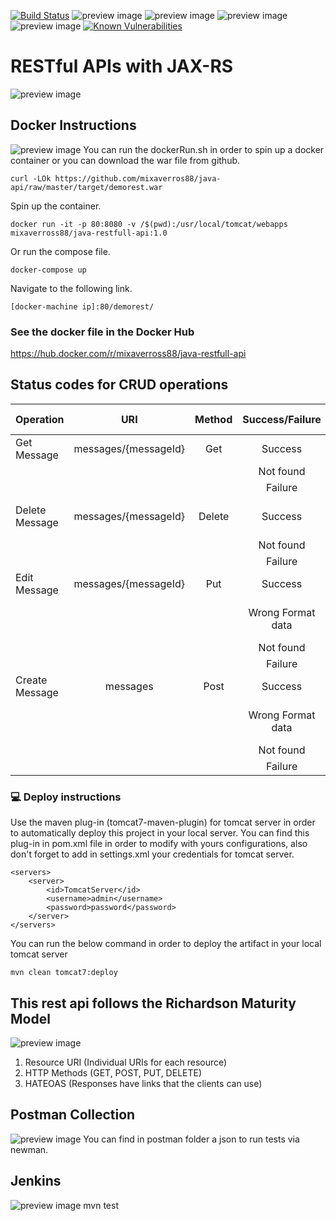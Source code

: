 [![Build Status](https://travis-ci.com/mixaverros88/dockerized-java-api.svg?branch=master)](https://travis-ci.com/mixaverros88/dockerized-java-api)
![preview image](https://img.shields.io/github/followers/mixaverros88?label=Follow&style=plastic)
![preview image](https://img.shields.io/github/forks/mixaverros88/java-api?style=plastic)
![preview image](https://img.shields.io/github/stars/mixaverros88/java-api?style=plastic)
![preview image](https://img.shields.io/github/watchers/mixaverros88/java-api?style=plastic)
[![Known Vulnerabilities](https://snyk.io/test/github/mixaverros88/java-api/badge.svg?targetFile=pom.xml)](https://snyk.io/test/github/mixaverros88/java-api?targetFile=pom.xml)

# RESTful APIs with JAX-RS
![preview image](https://raw.githubusercontent.com/mixaverros88/java-api/master/icons/java_rest_api.jpg)

## Docker Instructions ##
![preview image](https://github.com/mixaverros88/java-api/blob/master/icons/dockerIcon.png) You can run the dockerRun.sh in order to spin up a docker container or you can download the war file from github.
````
curl -LOk https://github.com/mixaverros88/java-api/raw/master/target/demorest.war
````
Spin up the container.
````
docker run -it -p 80:8080 -v /$(pwd):/usr/local/tomcat/webapps mixaverross88/java-restfull-api:1.0
````
Or run the compose file.
````
docker-compose up
````
Navigate to the following link.
````
[docker-machine ip]:80/demorest/
````
### See the docker file in the Docker Hub ###
https://hub.docker.com/r/mixaverross88/java-restfull-api

## Status codes for CRUD operations ##

|Operation|URI|Method|Success/Failure|Status Code|
|----  |:-----:|:-----:|:-----:|:-----:|
|Get Message|messages/{messageId}|Get|Success|200|
| | | |Not found|404|
| | | |Failure|500|
|Delete Message|messages/{messageId}|Delete|Success|200 or 204|
| | | |Not found|404|
| | | |Failure|500|
|Edit Message|messages/{messageId}|Put|Success|201|
| | | |Wrong Format data|400 or 415|
| | | |Not found|404|
| | | |Failure|500|
|Create Message|messages|Post|Success|201|
| | | |Wrong Format data|400 or 415|
| | | |Not found|404|
| | | |Failure|500|

### :computer: Deploy instructions ###
Use the maven plug-in (tomcat7-maven-plugin) for tomcat server in order to automatically deploy this project in your local server. You can find this plug-in in pom.xml file in order to modify with yours configurations, also don't forget to add in settings.xml your credentials for tomcat server.
```
<servers>
    <server>
        <id>TomcatServer</id>
        <username>admin</username>
        <password>password</password>
    </server>
</servers>
```
You can run the below command in order to deploy the artifact in your local tomcat server
```
mvn clean tomcat7:deploy
```
## This rest api follows the Richardson Maturity Model ##
![preview image](https://raw.githubusercontent.com/mixaverros88/java-api/master/icons/The-Richardson-Maturity-Model-Nordic-APIs.png) 

1. Resource URI (Individual URIs for each resource)
2. HTTP Methods (GET, POST, PUT, DELETE)
3. HATEOAS (Responses have links that the clients can use) 

## Postman Collection ##
![preview image](https://raw.githubusercontent.com/mixaverros88/java-api/master/icons/postman2.png) You can find in postman folder a json to run tests via newman.

## Jenkins ##
![preview image](https://raw.githubusercontent.com/mixaverros88/java-api/master/src/main/webapp/resources/img/jenkins.jpg)
mvn test
